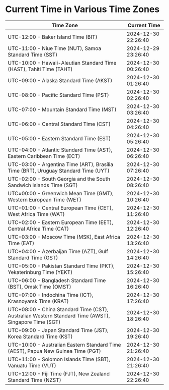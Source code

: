# Current Time in Various Time Zones

| Time Zone | Current Time |
|-----------|--------------|
| UTC-12:00 - Baker Island Time (BIT) | 2024-12-30 22:26:40 |
| UTC-11:00 - Niue Time (NUT), Samoa Standard Time (SST) | 2024-12-29 23:26:40 |
| UTC-10:00 - Hawaii-Aleutian Standard Time (HAST), Tahiti Time (TAHT) | 2024-12-30 00:26:40 |
| UTC-09:00 - Alaska Standard Time (AKST) | 2024-12-30 01:26:40 |
| UTC-08:00 - Pacific Standard Time (PST) | 2024-12-30 02:26:40 |
| UTC-07:00 - Mountain Standard Time (MST) | 2024-12-30 03:26:40 |
| UTC-06:00 - Central Standard Time (CST) | 2024-12-30 04:26:40 |
| UTC-05:00 - Eastern Standard Time (EST) | 2024-12-30 05:26:40 |
| UTC-04:00 - Atlantic Standard Time (AST), Eastern Caribbean Time (ECT) | 2024-12-30 06:26:40 |
| UTC-03:00 - Argentina Time (ART), Brasília Time (BRT), Uruguay Standard Time (UYT) | 2024-12-30 07:26:40 |
| UTC-02:00 - South Georgia and the South Sandwich Islands Time (SGT) | 2024-12-30 08:26:40 |
| UTC±00:00 - Greenwich Mean Time (GMT), Western European Time (WET) | 2024-12-30 10:26:40 |
| UTC+01:00 - Central European Time (CET), West Africa Time (WAT) | 2024-12-30 11:26:40 |
| UTC+02:00 - Eastern European Time (EET), Central Africa Time (CAT) | 2024-12-30 12:26:40 |
| UTC+03:00 - Moscow Time (MSK), East Africa Time (EAT) | 2024-12-30 13:26:40 |
| UTC+04:00 - Azerbaijan Time (AZT), Gulf Standard Time (GST) | 2024-12-30 14:26:40 |
| UTC+05:00 - Pakistan Standard Time (PKT), Yekaterinburg Time (YEKT) | 2024-12-30 15:26:40 |
| UTC+06:00 - Bangladesh Standard Time (BST), Omsk Time (OMST) | 2024-12-30 16:26:40 |
| UTC+07:00 - Indochina Time (ICT), Krasnoyarsk Time (KRAT) | 2024-12-30 17:26:40 |
| UTC+08:00 - China Standard Time (CST), Australian Western Standard Time (AWST), Singapore Time (SGT) | 2024-12-30 18:26:40 |
| UTC+09:00 - Japan Standard Time (JST), Korea Standard Time (KST) | 2024-12-30 19:26:40 |
| UTC+10:00 - Australian Eastern Standard Time (AEST), Papua New Guinea Time (PGT) | 2024-12-30 21:26:40 |
| UTC+11:00 - Solomon Islands Time (SBT), Vanuatu Time (VUT) | 2024-12-30 21:26:40 |
| UTC+12:00 - Fiji Time (FJT), New Zealand Standard Time (NZST) | 2024-12-30 22:26:40 |
